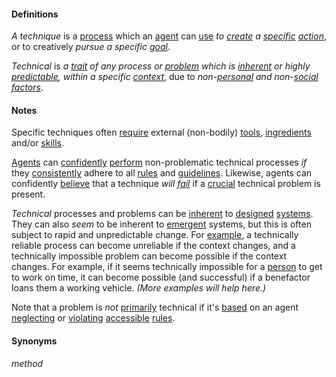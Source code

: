 #### Definitions

*A technique* is a [process](https://github.com/gcassel/Modular-Organization-Terminology/blob/master/terms/process.md) which an [agent](https://github.com/gcassel/Modular-Organization-Terminology/blob/master/terms/agent.md) can [use](https://github.com/gcassel/Modular-Organization-Terminology/blob/master/terms/use.md) *to [create](https://github.com/gcassel/Modular-Organization-Terminology/blob/master/terms/create.md) a [specific](https://github.com/gcassel/Modular-Organization-Terminology/blob/master/terms/specific.md) [action](https://github.com/gcassel/Modular-Organization-Terminology/blob/master/terms/act.md)*, or to creatively *pursue a specific [goal](https://github.com/gcassel/Modular-Organization-Terminology/blob/master/terms/goal.md)*.

*Technical* is *a [trait](https://github.com/gcassel/Modular-Organization-Terminology/blob/master/terms/trait.md) of any process or [problem](https://github.com/gcassel/Modular-Organization-Terminology/blob/master/terms/problem.md) which is [inherent](https://github.com/gcassel/Modular-Organization-Terminology/blob/master/terms/inhere.md) or highly [predictable](https://github.com/gcassel/Modular-Organization-Terminology/blob/master/terms/predict.md), within a specific [context](https://github.com/gcassel/Modular-Organization-Terminology/blob/master/terms/contexst.md)*, due to *non-[personal](https://github.com/gcassel/Modular-Organization-Terminology/blob/master/terms/personal.md) and non-[social](https://github.com/gcassel/Modular-Organization-Terminology/blob/master/terms/social.md) [factors](https://github.com/gcassel/Modular-Organization-Terminology/blob/master/terms/factor.md)*.

#### Notes

Specific techniques often [require](https://github.com/gcassel/Modular-Organization-Terminology/blob/master/terms/require.md) external (non-bodily) [tools](https://github.com/gcassel/Modular-Organization-Terminology/blob/master/terms/tool.md), [ingredients](https://github.com/gcassel/Modular-Organization-Terminology/blob/master/terms/ingredient.md) and/or [skills](https://github.com/gcassel/Modular-Organization-Terminology/blob/master/terms/skill.md).

[Agents](https://github.com/gcassel/Modular-Organization-Terminology/blob/master/terms/agent.md) can [confidently](https://github.com/gcassel/Modular-Organization-Terminology/blob/master/terms/confidence.md) [perform](https://github.com/gcassel/Modular-Organization-Terminology/blob/master/terms/perform.md) non-problematic technical processes *if* they [consistently](https://github.com/gcassel/Modular-Organization-Terminology/blob/master/terms/consistent.md) adhere to all [rules](https://github.com/gcassel/Modular-Organization-Terminology/blob/master/terms/rule.md) and [guidelines](https://github.com/gcassel/Modular-Organization-Terminology/blob/master/terms/guideline.md).  Likewise, agents can confidently [believe](https://github.com/gcassel/Modular-Organization-Terminology/blob/master/terms/believe.md) that a technique *will [fail](https://github.com/gcassel/Modular-Organization-Terminology/blob/master/terms/fail.md)* if a [crucial](https://github.com/gcassel/Modular-Organization-Terminology/blob/master/terms/crucial.md) technical problem is present.

*Technical* processes and problems can be [inherent](https://github.com/gcassel/Modular-Organization-Terminology/blob/master/terms/inhere.md) to [designed](https://github.com/gcassel/Modular-Organization-Terminology/blob/master/terms/design.md) [systems](https://github.com/gcassel/Modular-Organization-Terminology/blob/master/terms/system.md).  They can also *seem* to be inherent to [emergent](https://github.com/gcassel/Modular-Organization-Terminology/blob/master/terms/emerge.md) systems, but this is often subject to rapid and unpredictable change.  For [example](https://github.com/gcassel/Modular-Organization-Terminology/blob/master/terms/example.md), a technically reliable process can become unreliable if the context changes, and a technically impossible problem can become possible if the context changes.  For example, if it seems technically impossible for a [person](https://github.com/gcassel/Modular-Organization-Terminology/blob/master/terms/person.md) to get to work on time, it can become possible (and successful) if a benefactor loans them a working vehicle.  *(More examples will help here.)*

Note that a problem is *not* [primarily](https://github.com/gcassel/Modular-Organization-Terminology/blob/master/terms/base.md) technical if it's [based](https://github.com/gcassel/Modular-Organization-Terminology/blob/master/terms/base.md) on an agent [neglecting](https://github.com/gcassel/Modular-Organization-Terminology/blob/master/terms/neglect.md) or [violating](https://github.com/gcassel/Modular-Organization-Terminology/blob/master/terms/violate.md) [accessible](https://github.com/gcassel/Modular-Organization-Terminology/blob/master/terms/access.md) [rules](https://github.com/gcassel/Modular-Organization-Terminology/blob/master/terms/rule.md).

#### Synonyms

*method*
